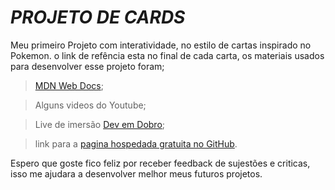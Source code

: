 # *PROJETO DE CARDS*

Meu primeiro Projeto com interatividade, no estilo de cartas inspirado no Pokemon. o link de refência esta no final de cada carta,
os materiais usados para desenvolver esse projeto foram;
> [MDN Web Docs](https://developer.mozilla.org/pt-BR/);

> Alguns videos do Youtube;

> Live de imersão [Dev em Dobro](https://www.youtube.com/@DevemDobro);

> link para a [pagina hospedada gratuita no GitHub](https://gabrielmatheus1.github.io/Projeto-Cards/).

Espero que goste fico feliz por receber feedback de sujestões e criticas, isso me ajudara a desenvolver melhor meus futuros projetos. 
